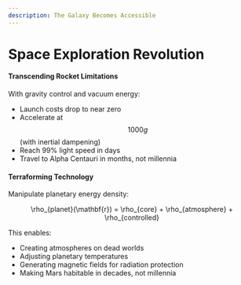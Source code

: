 ```yaml
---
description: The Galaxy Becomes Accessible
---
```


# Space Exploration Revolution

#### Transcending Rocket Limitations

With gravity control and vacuum energy:

* Launch costs drop to near zero
* Accelerate at $$1000g$$ (with inertial dampening)
* Reach 99% light speed in days
* Travel to Alpha Centauri in months, not millennia

#### Terraforming Technology

Manipulate planetary energy density:

<p align="center"><span class="math">\rho_{planet}(\mathbf{r}) = \rho_{core} + \rho_{atmosphere} + \rho_{controlled}</span></p>

This enables:

* Creating atmospheres on dead worlds
* Adjusting planetary temperatures
* Generating magnetic fields for radiation protection
* Making Mars habitable in decades, not millennia
